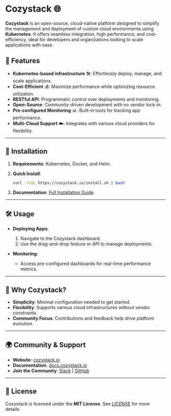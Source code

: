 # Cozystack 🌐

**Cozystack** is an open-source, cloud-native platform designed to simplify the management and deployment of custom cloud environments using **Kubernetes**. It offers seamless integration, high performance, and cost-efficiency, ideal for developers and organizations looking to scale applications with ease.

## 🚀 Features

- **Kubernetes-based infrastructure** 🛠️: Effortlessly deploy, manage, and scale applications.
- **Cost-Efficient** 💰: Maximize performance while optimizing resource utilization.
- **RESTful API**: Programmatic control over deployments and monitoring.
- **Open-Source**: Community-driven development with no vendor lock-in.
- **Pre-configured Monitoring** 📊: Built-in tools for tracking app performance.
- **Multi-Cloud Support** ☁️: Integrates with various cloud providers for flexibility.

---

## 📝 Installation

1. **Requirements**: Kubernetes, Docker, and Helm.
2. **Quick Install**:
    ```bash
    curl -fsSL https://cozystack.io/install.sh | bash
    ```

3. **Documentation**: [Full Installation Guide](https://cozystack.io/docs/install)

---

## 🛠️ Usage

- **Deploying Apps**:
    1. Navigate to the Cozystack dashboard.
    2. Use the drag-and-drop feature or API to manage deployments.
  
- **Monitoring**:
    - Access pre-configured dashboards for real-time performance metrics.

---

## 🎯 Why Cozystack?

- **Simplicity**: Minimal configuration needed to get started.
- **Flexibility**: Supports various cloud infrastructures without vendor constraints.
- **Community Focus**: Contributions and feedback help drive platform evolution.

---

## 🌍 Community & Support

- **Website**: [cozystack.io](https://cozystack.io)
- **Documentation**: [docs.cozystack.io](https://cozystack.io/docs)
- **Join the Community**: [Slack](https://slack.cozystack.io) | [GitHub](https://github.com/cozystack)

---

## 📜 License

Cozystack is licensed under the **MIT License**. See [LICENSE](https://cozystack.io/license) for more details.
